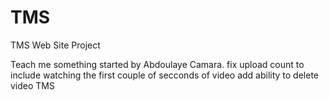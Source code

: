 TMS
===
TMS Web Site Project 

Teach me something started by Abdoulaye Camara. 
fix upload count to include watching the first couple of secconds of video 
add ability to delete video
TMS